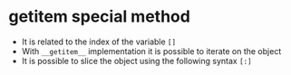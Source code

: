 # __getitem__ special method

- It is related to the index of the variable ```[]```
- With ```__getitem__``` implementation it is possible to iterate on the object
- It is possible to slice the object using the following syntax ```[:]```
